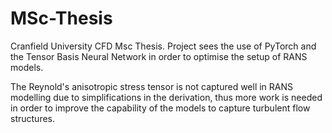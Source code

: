 # MSc-Thesis
Cranfield University CFD Msc Thesis. Project sees the use of PyTorch and the Tensor Basis Neural Network in order to optimise the setup of RANS models. 

The Reynold's anisotropic stress tensor is not captured well in RANS modelling due to simplifications in the derivation, thus more work is needed in order to improve the capability of the models to capture turbulent flow structures. 
